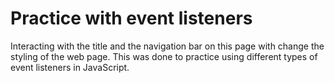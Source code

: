 # Practice with event listeners

Interacting with the title and the navigation bar on this page with change the styling of the web
page. This was done to practice using different types of event listeners in JavaScript.
